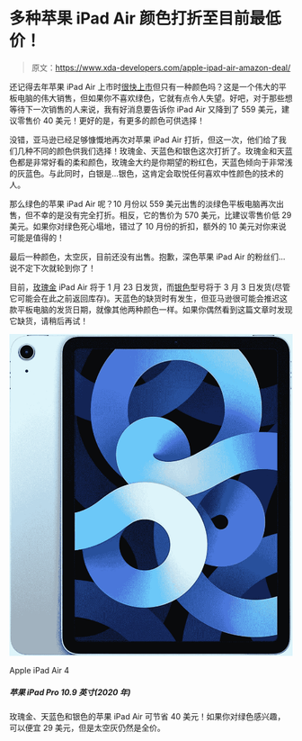 # 多种苹果 iPad Air 颜色打折至目前最低价！

> 原文：<https://www.xda-developers.com/apple-ipad-air-amazon-deal/>

还记得去年苹果 iPad Air 上市时[很快上市](https://www.xda-developers.com/apple-ipad-air-watch-se-amazon-discount/)但只有一种颜色吗？这是一个伟大的平板电脑的伟大销售，但如果你不喜欢绿色，它就有点令人失望。好吧，对于那些想等待下一次销售的人来说，我有好消息要告诉你 iPad Air 又降到了 559 美元，建议零售价 40 美元！更好的是，有更多的颜色可供选择！

没错，亚马逊已经足够慷慨地再次对苹果 iPad Air 打折，但这一次，他们给了我们几种不同的颜色供我们选择！玫瑰金、天蓝色和银色这次打折了。玫瑰金和天蓝色都是非常好看的柔和颜色，玫瑰金大约是你期望的粉红色，天蓝色倾向于非常浅的灰蓝色。与此同时，白银是...银色，这肯定会取悦任何喜欢中性颜色的技术的人。

那么绿色的苹果 iPad Air 呢？10 月份以 559 美元出售的淡绿色平板电脑再次出售，但不幸的是没有完全打折。相反，它的售价为 570 美元，比建议零售价低 29 美元。如果你对绿色死心塌地，错过了 10 月份的折扣，额外的 10 美元对你来说可能是值得的！

最后一种颜色，太空灰，目前还没有出售。抱歉，深色苹果 iPad Air 的粉丝们...说不定下次就轮到你了！

目前，[玫瑰金](https://www.amazon.com/dp/B08J5WFP7B?tag=xda-6tml88i-20&ascsubtag=UUxdaUeUpU31353&asc_refurl=https%3A%2F%2Fwww.xda-developers.com%2Fapple-ipad-air-amazon-deal%2F&asc_campaign=Short-Term) iPad Air 将于 1 月 23 日发货，而[银色](https://www.amazon.com/dp/B08J62F1RH?tag=xda-6tml88i-20&ascsubtag=UUxdaUeUpU31353&asc_refurl=https%3A%2F%2Fwww.xda-developers.com%2Fapple-ipad-air-amazon-deal%2F&asc_campaign=Short-Term)型号将于 3 月 3 日发货(尽管它可能会在此之前返回库存)。天蓝色的缺货时有发生，但亚马逊很可能会推迟这款平板电脑的发货日期，就像其他两种颜色一样。如果你偶然看到这篇文章时发现它缺货，请稍后再试！

 <picture>![This iPad packs the A14 Bionic chip and supports the Apple Pencil 2.](img/5ccba71f33119e707c9b08543e7e797e.png)</picture> 

Apple iPad Air 4

##### 苹果 iPad Pro 10.9 英寸(2020 年)

玫瑰金、天蓝色和银色的苹果 iPad Air 可节省 40 美元！如果你对绿色感兴趣，可以便宜 29 美元，但是太空灰仍然是全价。